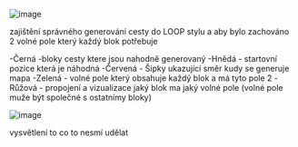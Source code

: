 ![image](https://github.com/Nasshor01/3D-loop-hero/assets/141824772/aa15ab2f-29c3-433d-9713-f777958a7cf9)

zajištění správného generování cesty do LOOP stylu a aby bylo zachováno 2 volné pole který každý blok potřebuje

-Černá -bloky cesty ktere jsou nahodně generovaný
-Hnědá - startovní pozice která je náhodná
-Červená - Šipky ukazující směr kudy se generuje mapa 
-Zelená - volné pole který obsahuje každý blok a má tyto pole 2
-Růžová - propojení a vizualizace jaký blok ma jaký volné pole (volné pole muže být společné s ostatnímy bloky)



![image](https://github.com/Nasshor01/3D-loop-hero/assets/141824772/ebf25f61-80f8-47cb-a313-006efb7fdb2e)

vysvětlení to co to nesmí udělat
